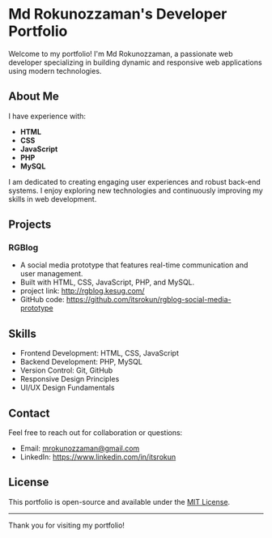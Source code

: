 # Md Rokunozzaman's Developer Portfolio

Welcome to my portfolio! I'm Md Rokunozzaman, a passionate web developer specializing in building dynamic and responsive web applications using modern technologies.

## About Me

I have experience with:
- **HTML**
- **CSS**
- **JavaScript**
- **PHP**
- **MySQL**

I am dedicated to creating engaging user experiences and robust back-end systems. I enjoy exploring new technologies and continuously improving my skills in web development.

## Projects

### RGBlog
- A social media prototype that features real-time communication and user management.
- Built with HTML, CSS, JavaScript, PHP, and MySQL.
- project link: http://rgblog.kesug.com/
- GitHub code: https://github.com/itsrokun/rgblog-social-media-prototype

## Skills

- Frontend Development: HTML, CSS, JavaScript
- Backend Development: PHP, MySQL
- Version Control: Git, GitHub
- Responsive Design Principles
- UI/UX Design Fundamentals

## Contact

Feel free to reach out for collaboration or questions:

- Email: mrokunozzaman@gmail.com
- LinkedIn: https://www.linkedin.com/in/itsrokun

## License

This portfolio is open-source and available under the [MIT License](LICENSE).

---

Thank you for visiting my portfolio!
